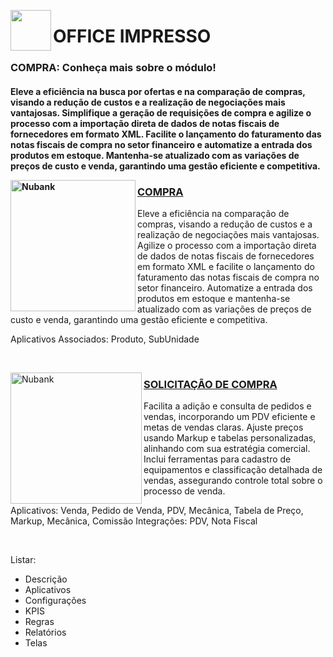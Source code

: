 
<p> <img height="65" align="left" src="https://github.com/wagnerra23/Docs/assets/162313611/13f02228-f41c-4195-bea8-ad3d5f970d16"/> <h1>OFFICE IMPRESSO</h1> 
<h3>COMPRA: Conheça mais sobre o módulo! </h3><p>  
</p>

<p></p>

 <h4>Eleve a eficiência na busca por ofertas e na comparação de compras, visando a redução de custos e a realização de negociações mais vantajosas. Simplifique a geração de requisições de compra e agilize o processo com a importação direta de dados de notas fiscais de fornecedores em formato XML. Facilite o lançamento do faturamento das notas fiscais de compra no setor financeiro e automatize a entrada dos produtos em estoque. Mantenha-se atualizado com as variações de preços de custo e venda, garantindo uma gestão eficiente e competitiva. <p>
<p></p>

 <p>
   <p></p>
<img align="left" height="210px" width="200px" alt="Nubank" src="https://nubank.com.br/images/nu-icon.png?v=2"/>
<h3> <a href="https://github.com/wagnerra23/Docs/blob/main/Modulos/Aplicativos/Compra.md">COMPRA</h3> </a>
Eleve a eficiência na comparação de compras, visando a redução de custos e a realização de negociações mais vantajosas. Agilize o processo com a importação direta de dados de notas fiscais de fornecedores em formato XML e facilite o lançamento do faturamento das notas fiscais de compra no setor financeiro. Automatize a entrada dos produtos em estoque e mantenha-se atualizado com as variações de preços de custo e venda, garantindo uma gestão eficiente e competitiva.<p>
Aplicativos Associados: Produto, SubUnidade <p>
<br/></p>

[<img align="left" height="210px" width="210px" alt="Nubank" src="https://nubank.com.br/images/nu-icon.png?v=2"/>](https://nubank.com.br/) 
<h3> <a href="https://oimpresso.com/ajuda/">SOLICITAÇÃO DE COMPRA</h3> </a>
Facilita a adição e consulta de pedidos e vendas, incorporando um PDV eficiente e metas de vendas claras. Ajuste preços usando Markup e tabelas personalizadas, alinhando com sua estratégia comercial. Inclui ferramentas para cadastro de equipamentos e classificação detalhada de vendas, assegurando controle total sobre o processo de venda.<p>
Aplicativos: Venda, Pedido de Venda, PDV, Mecânica, Tabela de Preço, Markup, Mecânica, Comissão Integrações: PDV, Nota Fiscal <p>
<br/>




Listar: 
- Descrição
- Aplicativos
- Configurações
- KPIS
- Regras
- Relatórios
- Telas
